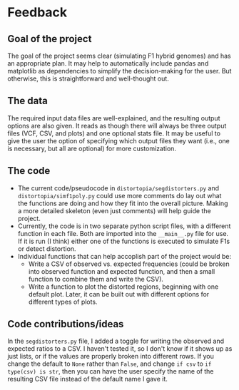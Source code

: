# Feedback

## Goal of the project
The goal of the project seems clear (simulating F1 hybrid genomes) and has an appropriate plan. It may help to automatically include pandas and matplotlib as dependencies to simplify the decision-making for the user. But otherwise, this is straightforward and well-thought out.

## The data
The required input data files are well-explained, and the resulting output options are also given. It reads as though there will always be three output files (VCF, CSV, and plots) and one optional stats file. It may be useful to give the user the option of specifying which output files they want (i.e., one is necessary, but all are optional) for more customization.

## The code
- The current code/pseudocode in `distortopia/segdistorters.py` and `distortopia/simf1poly.py` could use more comments do lay out what the functions are doing and how they fit into the overall picture. Making a more detailed skeleton (even just comments) will help guide the project.
- Currently, the code is in two separate python script files, with a different function in each file. Both are imported into the `__main__.py` file for use. If it is run (I think) either one of the functions is executed to simulate F1s or detect distortion.
- Individual functions that can help accoplish part of the project would be:
	- Write a CSV of observed vs. expected frequencies (could be broken into observed function and expected function, and then a small function to combine them and write the CSV).
	- Write a function to plot the distorted regions, beginning with one default plot. Later, it can be built out with different options for different types of plots.


## Code contributions/ideas
In the `segdistorters.py` file, I added a toggle for writing the observed and expected ratios to a CSV. I haven't tested it, so I don't know if it shows up as just lists, or if the values are properly broken into different rows. If you change the default to `None` rather than `False`, and change `if csv` to `if type(csv) is str`, then you can have the user specify the name of the resulting CSV file instead of the default name I gave it.
